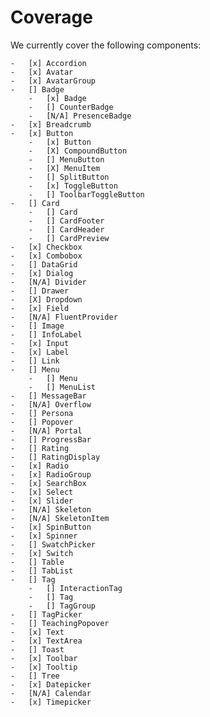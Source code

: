 # Coverage

We currently cover the following components:

    -   [x] Accordion
    -   [x] Avatar
    -   [x] AvatarGroup
    -   [] Badge
        -   [x] Badge
        -   [] CounterBadge
        -   [N/A] PresenceBadge
    -   [x] Breadcrumb
    -   [x] Button
        -   [x] Button
        -   [X] CompoundButton
        -   [] MenuButton
        -   [X] MenuItem
        -   [] SplitButton
        -   [x] ToggleButton
        -   [] ToolbarToggleButton
    -   [] Card
        -   [] Card
        -   [] CardFooter
        -   [] CardHeader
        -   [] CardPreview
    -   [x] Checkbox
    -   [x] Combobox
    -   [] DataGrid
    -   [x] Dialog
    -   [N/A] Divider
    -   [] Drawer
    -   [X] Dropdown
    -   [x] Field
    -   [N/A] FluentProvider
    -   [] Image
    -   [] InfoLabel
    -   [x] Input
    -   [x] Label
    -   [] Link
    -   [] Menu
        -   [] Menu
        -   [] MenuList
    -   [] MessageBar
    -   [N/A] Overflow
    -   [] Persona
    -   [] Popover
    -   [N/A] Portal
    -   [] ProgressBar
    -   [] Rating
    -   [] RatingDisplay
    -   [x] Radio
    -   [x] RadioGroup
    -   [x] SearchBox
    -   [x] Select
    -   [x] Slider
    -   [N/A] Skeleton
    -   [N/A] SkeletonItem
    -   [x] SpinButton
    -   [x] Spinner
    -   [] SwatchPicker
    -   [x] Switch
    -   [] Table
    -   [] TabList
    -   [] Tag
        -   [] InteractionTag
        -   [] Tag
        -   [] TagGroup
    -   [] TagPicker
    -   [] TeachingPopover
    -   [x] Text
    -   [x] TextArea
    -   [] Toast
    -   [x] Toolbar
    -   [x] Tooltip
    -   [] Tree
    -   [x] Datepicker
    -   [N/A] Calendar
    -   [x] Timepicker

